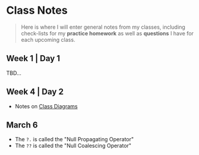 # Class Notes

> Here is where I will enter general notes from my classes, including check-lists for my **practice homework** as well as **questions** I have for each upcoming class.

## Week 1 | Day 1

TBD...

## Week 4 | Day 2

- Notes on [Class Diagrams](./ClassDiagrams.md)

## March 6

- The `?.` is called the "Null Propagating Operator"
- The `??` is called the "Null Coalescing Operator"